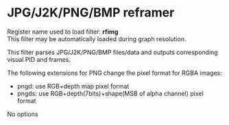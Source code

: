 <!-- automatically generated - do not edit, patch gpac/applications/gpac/gpac.c -->

# JPG/J2K/PNG/BMP reframer  
  
Register name used to load filter: __rfimg__  
This filter may be automatically loaded during graph resolution.  
  
This filter parses JPG/J2K/PNG/BMP files/data and outputs corresponding visual PID and frames.  
  
The following extensions for PNG change the pixel format for RGBA images:  
* pngd: use RGB+depth map pixel format  
* pngds: use RGB+depth(7bits)+shape(MSB of alpha channel) pixel format  
  
No options  
  
